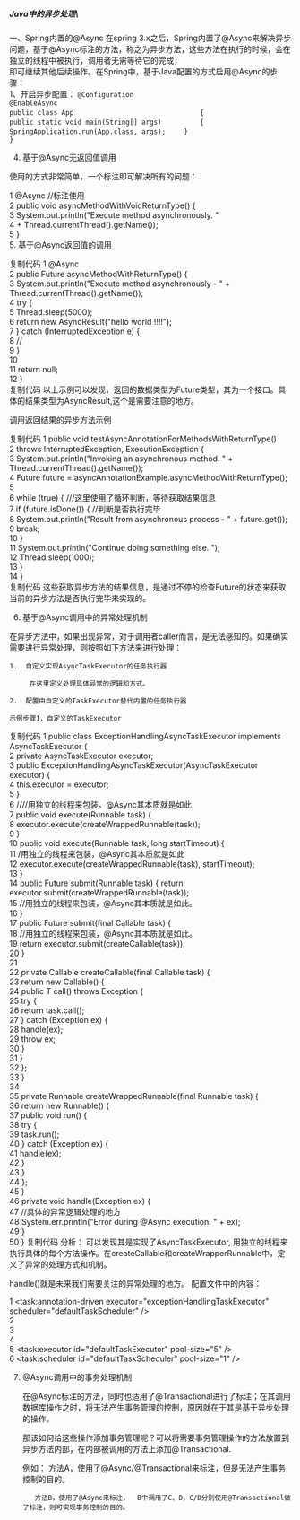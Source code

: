 ##### Java中的异步处理\
一、Spring内置的@Async
在spring 3.x之后，Spring内置了@Async来解决异步问题，基于@Async标注的方法，称之为异步方法，这些方法在执行的时候，会在独立的线程中被执行，调用者无需等待它的完成，\
即可继续其他后续操作。在Spring中，基于Java配置的方式启用@Async的步骤：\
1、开启异步配置：
	` @Configuration                                  `
	` @EnableAsync                                    `  
	` public class App                                `
	` {                                               `
	`    public static void main(String[] args)       `
	`    {                                            `
	`        SpringApplication.run(App.class, args);  `
	`    }                                            `
	`                                                 `
	` }                                               `
 

4. 基于@Async无返回值调用

使用的方式非常简单，一个标注即可解决所有的问题：

1 @Async  //标注使用  
2 public void asyncMethodWithVoidReturnType() {  
3     System.out.println("Execute method asynchronously. "  
4       + Thread.currentThread().getName());  
5 }  
5. 基于@Async返回值的调用

复制代码
 1 @Async  
 2 public Future<String> asyncMethodWithReturnType() {  
 3     System.out.println("Execute method asynchronously - "  + Thread.currentThread().getName());  
 4     try {  
 5         Thread.sleep(5000);  
 6         return new AsyncResult<String>("hello world !!!!");  
 7     } catch (InterruptedException e) {  
 8         //  
 9     }  
10    
11     return null;  
12 }  
复制代码
  以上示例可以发现，返回的数据类型为Future类型，其为一个接口。具体的结果类型为AsyncResult,这个是需要注意的地方。

 调用返回结果的异步方法示例

复制代码
 1 public void testAsyncAnnotationForMethodsWithReturnType()  
 2    throws InterruptedException, ExecutionException {  
 3     System.out.println("Invoking an asynchronous method. "   + Thread.currentThread().getName());  
 4     Future<String> future = asyncAnnotationExample.asyncMethodWithReturnType();  
 5    
 6     while (true) {  ///这里使用了循环判断，等待获取结果信息  
 7         if (future.isDone()) {  //判断是否执行完毕  
 8             System.out.println("Result from asynchronous process - " + future.get());  
 9             break;  
10         }  
11         System.out.println("Continue doing something else. ");  
12         Thread.sleep(1000);  
13     }  
14 }  
复制代码
这些获取异步方法的结果信息，是通过不停的检查Future的状态来获取当前的异步方法是否执行完毕来实现的。

 

6. 基于@Async调用中的异常处理机制

 在异步方法中，如果出现异常，对于调用者caller而言，是无法感知的。如果确实需要进行异常处理，则按照如下方法来进行处理：

    1.  自定义实现AsyncTaskExecutor的任务执行器

         在这里定义处理具体异常的逻辑和方式。

    2.  配置由自定义的TaskExecutor替代内置的任务执行器

    示例步骤1，自定义的TaskExecutor

 

复制代码
 1 public class ExceptionHandlingAsyncTaskExecutor implements AsyncTaskExecutor {  
 2     private AsyncTaskExecutor executor;  
 3     public ExceptionHandlingAsyncTaskExecutor(AsyncTaskExecutor executor) {  
 4         this.executor = executor;  
 5      }  
 6       ////用独立的线程来包装，@Async其本质就是如此  
 7     public void execute(Runnable task) {       
 8       executor.execute(createWrappedRunnable(task));  
 9     }  
10     public void execute(Runnable task, long startTimeout) {  
11         /用独立的线程来包装，@Async其本质就是如此  
12        executor.execute(createWrappedRunnable(task), startTimeout);           
13     }   
14     public Future submit(Runnable task) { return executor.submit(createWrappedRunnable(task));  
15        //用独立的线程来包装，@Async其本质就是如此。  
16     }   
17     public Future submit(final Callable task) {  
18       //用独立的线程来包装，@Async其本质就是如此。  
19        return executor.submit(createCallable(task));   
20     }   
21       
22     private Callable createCallable(final Callable task) {   
23         return new Callable() {   
24             public T call() throws Exception {   
25                  try {   
26                      return task.call();   
27                  } catch (Exception ex) {   
28                      handle(ex);   
29                      throw ex;   
30                    }   
31                  }   
32         };   
33     }  
34   
35     private Runnable createWrappedRunnable(final Runnable task) {   
36          return new Runnable() {   
37              public void run() {   
38                  try {  
39                      task.run();   
40                   } catch (Exception ex) {   
41                      handle(ex);   
42                    }   
43             }  
44         };   
45     }   
46     private void handle(Exception ex) {  
47       //具体的异常逻辑处理的地方  
48       System.err.println("Error during @Async execution: " + ex);  
49     }  
50 }
复制代码
 分析： 可以发现其是实现了AsyncTaskExecutor, 用独立的线程来执行具体的每个方法操作。在createCallable和createWrapperRunnable中，定义了异常的处理方式和机制。

 handle()就是未来我们需要关注的异常处理的地方。 配置文件中的内容：

1 <task:annotation-driven executor="exceptionHandlingTaskExecutor" scheduler="defaultTaskScheduler" />  
2 <bean id="exceptionHandlingTaskExecutor" class="nl.jborsje.blog.examples.ExceptionHandlingAsyncTaskExecutor">  
3     <constructor-arg ref="defaultTaskExecutor" />  
4 </bean>  
5 <task:executor id="defaultTaskExecutor" pool-size="5" />  
6 <task:scheduler id="defaultTaskScheduler" pool-size="1" />  
 

7. @Async调用中的事务处理机制

    在@Async标注的方法，同时也适用了@Transactional进行了标注；在其调用数据库操作之时，将无法产生事务管理的控制，原因就在于其是基于异步处理的操作。

     那该如何给这些操作添加事务管理呢？可以将需要事务管理操作的方法放置到异步方法内部，在内部被调用的方法上添加@Transactional.

    例如：  方法A，使用了@Async/@Transactional来标注，但是无法产生事务控制的目的。

          方法B，使用了@Async来标注，  B中调用了C、D，C/D分别使用@Transactional做了标注，则可实现事务控制的目的。